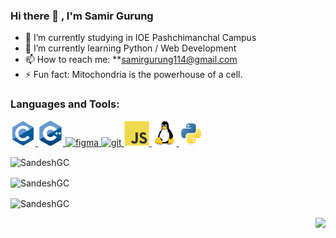 ### Hi there 👋 , I'm **Samir Gurung**

- 🔭 I’m currently studying in IOE Pashchimanchal Campus
- 🌱 I’m currently learning Python / Web Development
- 📫 How to reach me: **samirgurung114@gmail.com
- ⚡ Fun fact: Mitochondria is the powerhouse of a cell.


<!-- Languages and Tools -->
<h3 align="left">Languages and Tools:</h3>

<p align="left">
 <!--C-->
  <a href="https://www.cprogramming.com/" target="_blank" rel="noreferrer">
    <img src="https://raw.githubusercontent.com/devicons/devicon/master/icons/c/c-original.svg" alt="c" width="40" height="40"/>
  </a>
 <!--CPP-->
  <a href="https://www.w3schools.com/cpp/" target="_blank" rel="noreferrer">
    <img src="https://raw.githubusercontent.com/devicons/devicon/master/icons/cplusplus/cplusplus-original.svg" alt="cplusplus" width="40" height="40"/>
  </a>
 <!--Figma-->
  <a href="https://www.figma.com/" target="_blank" rel="noreferrer">
    <img src="https://www.vectorlogo.zone/logos/figma/figma-icon.svg" alt="figma" width="40" height="40"/>
  </a>
 <!--Git-->
  <a href="https://git-scm.com/" target="_blank" rel="noreferrer">
    <img src="https://www.vectorlogo.zone/logos/git-scm/git-scm-icon.svg" alt="git" width="40" height="40"/>
  </a>
<!--JavaScript-->
  <a href="https://developer.mozilla.org/en-US/docs/Web/JavaScript" target="_blank" rel="noreferrer">
    <img src="https://raw.githubusercontent.com/devicons/devicon/master/icons/javascript/javascript-original.svg" alt="javascript" width="40" height="40"/>
  </a>
<!--Linux-->
<a href="https://www.linux.org/" target="_blank" rel="noreferrer">
<img src="https://raw.githubusercontent.com/devicons/devicon/master/icons/linux/linux-original.svg" alt="linux" width="40" height="40"/>
</a>
<!-- <a href="https://www.mysql.com/" target="_blank" rel="noreferrer">
<img src="https://raw.githubusercontent.com/devicons/devicon/master/icons/mysql/mysql-original-wordmark.svg" alt="mysql" width="40" height="40"/>
</a> -->
<a href="https://www.python.org" target="_blank" rel="noreferrer">
<img src="https://raw.githubusercontent.com/devicons/devicon/master/icons/python/python-original.svg" alt="python" width="40" height="40"/>
</a>
 <!-- <a href="https://www.djangoproject.com/" target="_blank" rel="noreferrer">
<img src="https://cdn.worldvectorlogo.com/logos/django.svg" alt="django" width="40" height="40"/>
</a> -->
 <!--React.js-->
<!--<a href="https://reactjs.org/" target="_blank" rel="noreferrer">
    <img src="https://raw.githubusercontent.com/devicons/devicon/master/icons/react/react-original-wordmark.svg" alt="react" width="40" height="40"/>
  </a>-->
<!--Tailwind CSS-->
  <!--<a href="https://tailwindcss.com/" target="_blank" rel="noreferrer">
    <img src="https://www.vectorlogo.zone/logos/tailwindcss/tailwindcss-icon.svg" alt="tailwind" width="40" height="40"/>
  </a>-->
<!-- <a href="https://www.typescriptlang.org/" target="_blank" rel="noreferrer">
<img src="https://raw.githubusercontent.com/devicons/devicon/master/icons/typescript/typescript-original.svg" alt="typescript" width="40" height="40"/>
</a> -->
</p>


<!-- Most Used Languages -->
<p align="left">
  <img align="center" src="https://github-readme-stats.vercel.app/api/top-langs?username=Pikasam114&show_icons=true&theme=dark&locale=en&layout=compact" alt="SandeshGC" />
</p>


<!-- Github Stats -->
<p align="left">
  <img align="center" src="https://github-readme-stats.vercel.app/api?username=Pikasam114&show_icons=true&theme=dark&locale=en" alt="SandeshGC" />
</p>


<!-- Contributions, Current Streak, Longest streak -->
<p align="left">
  <img align="center" src="https://github-readme-streak-stats.herokuapp.com/?user=Pikasam114&theme=dark&locale=en" alt="SandeshGC" />
</p>


<!-- Profile views -->
<p alight="right">
  <img align="right" src="https://komarev.com/ghpvc/?username=Pikasam114&style=plastic&color=blue" />
</p>
